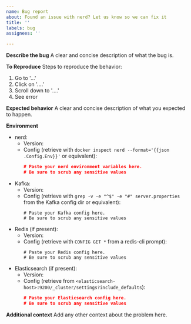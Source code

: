 ```yaml
---
name: Bug report
about: Found an issue with nerd? Let us know so we can fix it
title: ''
labels: bug
assignees: ''

---
```


**Describe the bug**
A clear and concise description of what the bug is.

**To Reproduce**
Steps to reproduce the behavior:
1. Go to '...'
2. Click on '....'
3. Scroll down to '....'
4. See error

**Expected behavior**
A clear and concise description of what you expected to happen.

**Environment**
* nerd:
  * Version:
  * Config (retrieve with `docker inspect nerd --format='{{json .Config.Env}}'` or equivalent):
    ```json
    # Paste your nerd environment variables here.
    # Be sure to scrub any sensitive values
    ```
* Kafka:
  * Version:
  * Config  (retrieve with `grep -v -e "^$" -e "#" server.properties` from the Kafka config dir or equivalent):
    ```
    # Paste your Kafka config here.
    # Be sure to scrub any sensitive values
    ```
* Redis (if present):
  * Version:
  * Config (retrieve with `CONFIG GET *` from a redis-cli prompt):
    ```
    # Paste your Redis config here.
    # Be sure to scrub any sensitive values
    ```
* Elasticsearch (if present):
  * Version:
  * Config (retrieve from `<elasticsearch-host>:9200/_cluster/settings?include_defaults`):
    ```json
    # Paste your Elasticsearch config here.
    # Be sure to scrub any sensitive values
    ```

**Additional context**
Add any other context about the problem here.